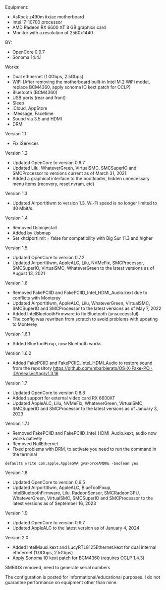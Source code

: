 Equipment:
- AsRock z490m itx/ac motherboard
- Intel i7-10700 processor
- AMD Radeon RX 6600 XT 8 GB graphics card
- Monitor with a resolution of 2560x1440

BY:
- OpenCore 0.9.7
- Sonoma 14.4.1

Works:
- Dual ethnernet (1.0Gbps, 2.5Gbps)
- WiFi (After removing the motherboard built-in Intel M.2 WiFi model, replace BCM4360, apply sonoma IO kext patch for OCLP)
- Bluetooth (BCM4360)
- USB ports (rear and front)
- Sleep
- iCloud, AppStore
- iMessage, Facetime
- Sound via 3.5 and HDMI
- DRM

Version 1.1
- Fix iServices

Version 1.2
- Updated OpenCore to version 0.6.7
- Updated Lilu, WhateverGreen, VirtualSMC, SMCSuperIO and SMCProcessor to versions current as of March 31, 2021
- Added a graphical interface to the bootloader, hidden unnecessary menu items (recovery, reset nvram, etc)

Version 1.3
- Updated AirportItlwm to version 1.3. Wi-Fi speed is no longer limited to 40 Mbit/s.

Version 1.4
- Removed Usbinjectall
- Added by Usbmap
- Set xhciportlimit = false for compatibility with Big Sur 11.3 and higher

Version 1.5
- Updated OpenCore to version 0.7.2
- Updated AirportItlwm, AppleALC, Lilu, NVMeFix, SMCProcessor, SMCSuperIO, VirtualSMC, WhateverGreen to the latest versions as of August 13, 2021

Version 1.6
- Removed FakePCIID and FakePCIID_Intel_HDMI_Audio.kext due to conflicts with Monterey
- Updated AirportItlwm, AppleALC, Lilu, WhateverGreen, VirtualSMC, SMCSuperIO and SMCProcessor to the latest versions as of May 7, 2022
- Added IntelBluetoothFirmware to fix Bluetooth (unsuccessful)
- The config was rewritten from scratch to avoid problems with updating to Monterey

Version 1.6.1
- Added BlueToolFixup, now Bluetooth works

Version 1.6.2
- Added FakePCIID and FakePCIID_Intel_HDMI_Audio to restore sound from the repository
https://github.com/mbarbierato/OS-X-Fake-PCI-ID/releases/tag/v1.3.16

Version 1.7
- Updated OpenCore to version 0.8.8
- Added support for external video card RX 6600XT
- Updated AppleALC, Lilu, NVMeFix, WhateverGreen, VirtualSMC, SMCSuperIO and SMCProcessor to the latest versions as of January 3, 2023

Version 1.7.1
- Removed FakePCIID and FakePCIID_Intel_HDMI_Audio.kext, audio now works natively
- Removed NullEthernet
- Fixed problems with DRM, to activate you need to run the command in the terminal

``defaults write com.apple.AppleGVA gvaForceAMDKE -boolean yes``

Version 1.8
- Updated OpenCore to version 0.9.5
- Updated AirportItlwm, AppleALC, BlueToolFixup, IntelBluetoothFirmware, Lilu, RadeonSensor, SMCRadeonGPU, WhateverGreen, VirtualSMC, SMCSuperIO and SMCProcessor to the latest versions as of September 16, 2023

Version 1.9
- Updated OpenCore to version 0.9.7
- Updated AppleALC to the latest version as of January 4, 2024

Version 2.0
- Added IntelMausi.kext and LucyRTL8125Ethernet.kext for dual internal ethnernet (1.0Gbps, 2.5Gbps)
- Apply Sonoma IO kext patch for BCM4360 (requires OCLP 1.4.3)

SMBIOS removed, need to generate serial numbers

The configuration is posted for informational/educational purposes. I do not guarantee performance on equipment other than mine.
